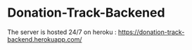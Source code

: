 # Donation-Track-Backened
The server is hosted 24/7 on heroku : https://donation-track-backend.herokuapp.com/
